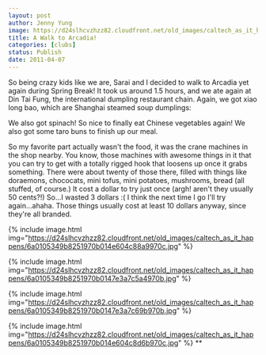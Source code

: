 ```yaml
---
layout: post
author: Jenny Yung
image: https://d24slhcvzhzz82.cloudfront.net/old_images/caltech_as_it_happens/6a0105349b8251970b0147e3a7b884970b.jpg
title: A Walk to Arcadia!
categories: [clubs]
status: Publish
date: 2011-04-07
---
```


So being crazy kids like we are, Sarai and I decided to walk to Arcadia yet again during Spring Break! It took us around 1.5 hours, and we ate again at Din Tai Fung, the international dumpling restaurant chain. Again, we got xiao long bao, which are Shanghai steamed soup dumplings:

We also got spinach! So nice to finally eat Chinese vegetables again! We also got some taro buns to finish up our meal.

So my favorite part actually wasn't the food, it was the crane machines in the shop nearby. You know, those machines with awesome things in it that you can try to get with a totally rigged hook that loosens up once it grabs something. There were about twenty of those there, filled with things like doraemons, chococats, mini tofus, mini potatoes, mushrooms, bread (all stuffed, of course.) It cost a dollar to try just once (argh! aren't they usually 50 cents?!) So...I wasted 3 dollars :( I think the next time I go I'll try again...ahaha. Those things usually cost at least 10 dollars anyway, since they're all branded.


{% include image.html img="https://d24slhcvzhzz82.cloudfront.net/old_images/caltech_as_it_happens/6a0105349b8251970b014e604c88a9970c.jpg" %}

{% include image.html img="https://d24slhcvzhzz82.cloudfront.net/old_images/caltech_as_it_happens/6a0105349b8251970b0147e3a7c5a4970b.jpg" %}

{% include image.html img="https://d24slhcvzhzz82.cloudfront.net/old_images/caltech_as_it_happens/6a0105349b8251970b0147e3a7c69b970b.jpg" %}

{% include image.html img="https://d24slhcvzhzz82.cloudfront.net/old_images/caltech_as_it_happens/6a0105349b8251970b014e604c8d6b970c.jpg" %}
**

